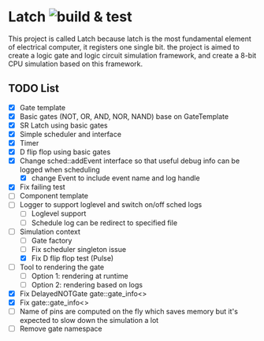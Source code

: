 # Latch ![build & test](https://github.com/daveying/latch/actions/workflows/cmake.yml/badge.svg)

This project is called Latch because latch is the most fundamental element of electrical computer, it registers one single bit. the project is aimed to create a logic gate and logic circuit simulation framework, and create a 8-bit CPU simulation based on this framework.

## TODO List
- [x] Gate template
- [x] Basic gates (NOT, OR, AND, NOR, NAND) base on GateTemplate
- [x] SR Latch using basic gates
- [x] Simple scheduler and interface
- [x] Timer
- [x] D flip flop using basic gates
- [x] Change sched::addEvent interface so that useful debug info can be logged when scheduling
    - [x] change Event to include event name and log handle
- [x] Fix failing test
- [ ] Component template
- [ ] Logger to support loglevel and switch on/off sched logs
    - [ ] Loglevel support
    - [ ] Schedule log can be redirect to specified file
- [ ] Simulation context
    - [ ] Gate factory
    - [ ] Fix scheduler singleton issue
    - [x] Fix D flip flop test (Pulse)
- [ ] Tool to rendering the gate
    - [ ] Option 1: rendering at runtime
    - [ ] Option 2: rendering based on logs
- [x] Fix DelayedNOTGate gate::gate_info<>
- [x] Fix gate::gate_info<>
- [ ] Name of pins are computed on the fly which saves memory but it's expected to slow down the simulation a lot
- [ ] Remove gate namespace
